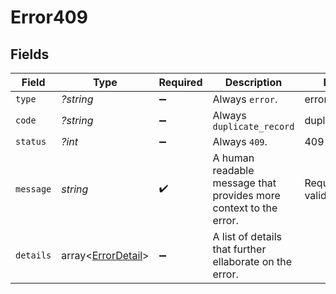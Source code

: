 # Error409


## Fields

| Field                                                             | Type                                                              | Required                                                          | Description                                                       | Example                                                           |
| ----------------------------------------------------------------- | ----------------------------------------------------------------- | ----------------------------------------------------------------- | ----------------------------------------------------------------- | ----------------------------------------------------------------- |
| `type`                                                            | *?string*                                                         | :heavy_minus_sign:                                                | Always `error`.                                                   | error                                                             |
| `code`                                                            | *?string*                                                         | :heavy_minus_sign:                                                | Always `duplicate_record`                                         | duplicate_record                                                  |
| `status`                                                          | *?int*                                                            | :heavy_minus_sign:                                                | Always `409`.                                                     | 409                                                               |
| `message`                                                         | *string*                                                          | :heavy_check_mark:                                                | A human readable message that provides more context to the error. | Request failed validation                                         |
| `details`                                                         | array<[ErrorDetail](../ErrorDetail.md)>                           | :heavy_minus_sign:                                                | A list of details that further ellaborate on the error.           |                                                                   |